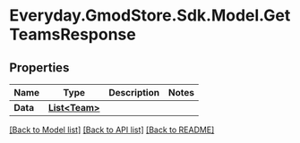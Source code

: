 # Everyday.GmodStore.Sdk.Model.GetTeamsResponse

## Properties

Name | Type | Description | Notes
------------ | ------------- | ------------- | -------------
**Data** | [**List&lt;Team&gt;**](Team.md) |  | 

[[Back to Model list]](../README.md#documentation-for-models) [[Back to API list]](../README.md#documentation-for-api-endpoints) [[Back to README]](../README.md)

